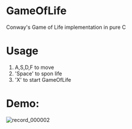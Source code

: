 # GameOfLife
Conway's Game of Life implementation in pure C

# Usage
1. A,S,D,F to move
2. 'Space' to spon life
3. 'X' to start GameOfLife

# Demo:
![record_000002](https://user-images.githubusercontent.com/38325426/186443059-099495d5-64ad-4390-b317-5c5cb2a549fe.gif)

